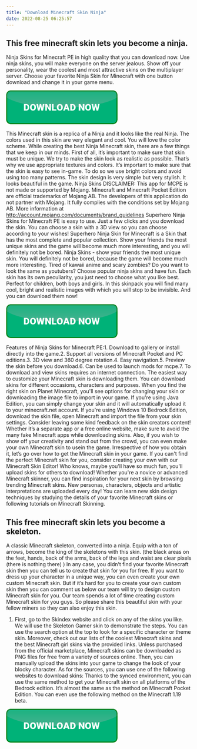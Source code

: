 ```yaml
---
title: "Download Minecraft Skin Ninja"
date: 2022-08-25 06:25:57
---
```


## This free minecraft skin lets you become a ninja.

Ninja Skins for Minecraft PE in high quality that you can download now. Use ninja skins, you will make everyone on the server jealous. Show off your personality, wear the coolest and most attractive skins on the multiplayer server. Choose your favorite Ninja Skin for Minecraft with one button download and change it in your game menu.

[![button](https://github.com/minecraftbay/minecraftbay.github.io/blob/main/dlbutton.png?raw=true)](https://minecraftsync.com/download-minecraft-skin)


This Minecraft skin is a replica of a Ninja and it looks like the real Ninja. The colors used in this skin are very elegant and cool. You will love the color scheme. While creating the best Ninja Minecraft skin, there are a few things that we keep in our minds. First of all, it’s important to make sure that skin must be unique. We try to make the skin look as realistic as possible. That’s why we use appropriate textures and colors. It’s important to make sure that the skin is easy to see in-game. To do so we use bright colors and avoid using too many patterns. The skin design is very simple but very stylish. It looks beautiful in the game.
Ninja Skins DISCLAIMER: This app for MCPE is not made or supported by Mojang. Minecraft and Minecraft Pocket Edition are official trademarks of Mojang AB. The developers of this application do not partner with Mojang. It fully complies with the conditions set by Mojang AB. More information at http://account.mojang.com/documents/brand_guidelines
Superhero Ninja Skins for Minecraft PE is easy to use. Just a few clicks and you download the skin. You can choose a skin with a 3D view so you can choose according to your wishes! Superhero Ninja Skin for Minecraft is a Skin that has the most complete and popular collection. Show your friends the most unique skins and the game will become much more interesting, and you will definitely not be bored.
Ninja Skins - show your friends the most unique skin. You will definitely not be bored, because the game will become much more interesting. Tired of kawaii anime and scary zombies? Do you want to look the same as youtubers? Choose popular ninja skins and have fun. Each skin has its own peculiarity, you just need to choose what you like best. Perfect for children, both boys and girls. In this skinpack you will find many cool, bright and realistic images with which you will stop to be invisible. And you can download them now!

[![button](https://github.com/minecraftbay/minecraftbay.github.io/blob/main/dlbutton.png?raw=true)](https://minecraftsync.com/download-minecraft-skin)


Features of Ninja Skins for Minecraft PE:1. Download to gallery or install directly into the game.2. Support all versions of Minecraft Pocket and PC editions.3. 3D view and 360 degree rotation.4. Easy navigation.5. Preview the skin before you download.6. Can be used to launch mods for mcpe.7. To download and view skins requires an internet connection.
The easiest way to customize your Minecraft skin is downloading them. You can download skins for different occasions, characters and purposes. When you find the right skin on Planet Minecraft, you'll see options for changing your skin or downloading the image file to import in your game. If you're using Java Edition, you can simply change your skin and it will automatically upload it to your minecraft.net account. If you're using Windows 10 Bedrock Edition, download the skin file, open Minecraft and import the file from your skin settings. Consider leaving some kind feedback on the skin creators content!
Whether it’s a separate app or a free online website, make sure to avoid the many fake Minecraft apps while downloading skins. Also, if you wish to show off your creativity and stand out from the crowd, you can even make your own Minecraft skin to usein the game. Irrespective of how you obtain it, let’s go over how to get the Minecraft skin in your game.
If you can't find the perfect Minecraft skin for you, consider creating your own with our Minecraft Skin Editor! Who knows, maybe you'll have so much fun, you'll upload skins for others to download! Whether you're a novice or advanced Minecraft skinner, you can find inspiration for your next skin by browsing trending Minecraft skins. New personas, characters, objects and artistic interpretations are uploaded every day! You can learn new skin design techniques by studying the details of your favorite Minecraft skins or following tutorials on Minecraft Skinning.

## This free minecraft skin lets you become a skeleton.

A classic Minecraft skeleton, converted into a ninja. Equip with a ton of arrows, become the king of the skeletons with this skin. (the black areas on the feet, hands, back of the arms, back of the legs and waist are clear pixels (there is nothing there) )
In any case, you didn’t find your favorite Minecraft skin then you can tell us to create that skin for you for free. If you want to dress up your character in a unique way, you can even create your own custom Minecraft skin. But if it’s hard for you to create your own custom skin then you can comment us below our team will try to design custom Minecraft skin for you. Our team spends a lot of time creating custom Minecraft skin for you guys. So please share this beautiful skin with your fellow miners so they can also enjoy this skin.
1. First, go to the Skindex website and click on any of the skins you like. We will use the Skeleton Gamer skin to demonstrate the steps. You can use the search option at the top to look for a specific character or theme skin. Moreover, check out our lists of the coolest Minecraft skins and the best Minecraft girl skins via the provided links.
Unless purchased from the official marketplace, Minecraft skins can be downloaded as PNG files for free from a variety of sources online. Then, you can manually upload the skins into your game to change the look of your blocky character. As for the sources, you can use one of the following websites to download skins:
Thanks to the synced environment, you can use the same method to get your Minecraft skin on all platforms of the Bedrock edition. It’s almost the same as the method on Minecraft Pocket Edition. You can even use the following method on the Minecraft 1.19 beta.


[![button](https://github.com/minecraftbay/minecraftbay.github.io/blob/main/dlbutton.png?raw=true)](https://minecraftsync.com/download-minecraft-skin)